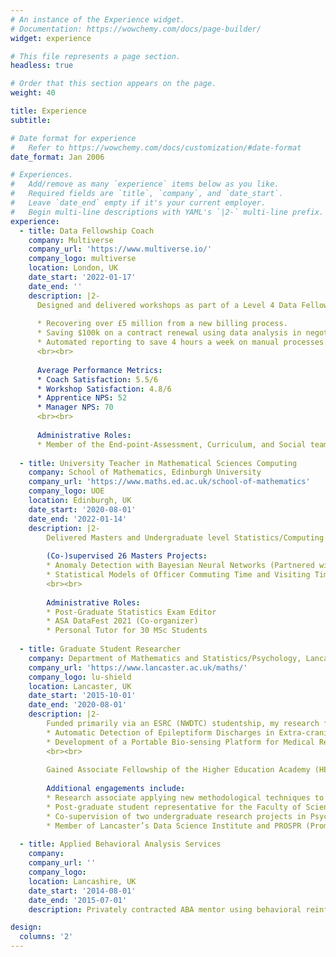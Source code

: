 ```yaml
---
# An instance of the Experience widget.
# Documentation: https://wowchemy.com/docs/page-builder/
widget: experience

# This file represents a page section.
headless: true

# Order that this section appears on the page.
weight: 40

title: Experience
subtitle:

# Date format for experience
#   Refer to https://wowchemy.com/docs/customization/#date-format
date_format: Jan 2006

# Experiences.
#   Add/remove as many `experience` items below as you like.
#   Required fields are `title`, `company`, and `date_start`.
#   Leave `date_end` empty if it's your current employer.
#   Begin multi-line descriptions with YAML's `|2-` multi-line prefix.
experience:
  - title: Data Fellowship Coach
    company: Multiverse
    company_url: 'https://www.multiverse.io/'
    company_logo: multiverse
    location: London, UK
    date_start: '2022-01-17'
    date_end: ''
    description: |2-
      Designed and delivered workshops as part of a Level 4 Data Fellowship apprenticeship. I was a personal data coach to 42 highly impactful apprentices, who worked on projects that lead to outcomes such as..
      
      * Recovering over £5 million from a new billing process.
      * Saving $100k on a contract renewal using data analysis in negotiation.
      * Automated reporting to save 4 hours a week on manual processes.
      <br><br>
      
      Average Performance Metrics:
      * Coach Satisfaction: 5.5/6
      * Workshop Satisfaction: 4.8/6
      * Apprentice NPS: 52
      * Manager NPS: 70
      <br><br>
      
      Administrative Roles:
      * Member of the End-point-Assessment, Curriculum, and Social teams.
        
  - title: University Teacher in Mathematical Sciences Computing
    company: School of Mathematics, Edinburgh University
    company_url: 'https://www.maths.ed.ac.uk/school-of-mathematics'
    company_logo: UOE
    location: Edinburgh, UK
    date_start: '2020-08-01'
    date_end: '2022-01-14'
    description: |2-
        Delivered Masters and Undergraduate level Statistics/Computing courses to a combined total of over 1000 students in Course Organizer, Lecturer, or Tutor/Teaching Team roles (see <a href="#courses">Courses</a> for details).
        
        (Co-)supervised 26 Masters Projects:
        * Anomaly Detection with Bayesian Neural Networks (Partnered with Lloyds banking)
        * Statistical Models of Officer Commuting Time and Visiting Time (Partnered with Capita)
        <br><br>
        
        Administrative Roles:
        * Post-Graduate Statistics Exam Editor
        * ASA DataFest 2021 (Co-organizer) 
        * Personal Tutor for 30 MSc Students
  
  - title: Graduate Student Researcher
    company: Department of Mathematics and Statistics/Psychology, Lancaster University
    company_url: 'https://www.lancaster.ac.uk/maths/'
    company_logo: lu-shield
    location: Lancaster, UK
    date_start: '2015-10-01'
    date_end: '2020-08-01'
    description: |2-
        Funded primarily via an ESRC (NWDTC) studentship, my research focused on developing hardware, software, and advanced quantitative methods for portable neurological monitoring of patients with epilepsy. The two main research projects were (see <a href="#projects">Projects</a> for details):
        * Automatic Detection of Epileptiform Discharges in Extra-cranial Electroencephalography
        * Development of a Portable Bio-sensing Platform for Medical Research
        <br><br>
        
        Gained Associate Fellowship of the Higher Education Academy (HEA) whilst hired as a Teaching Associate for Masters and Undergraduate Psychology courses (see <a href="#courses">Courses</a> for details).
        
        Additional engagements include:
        * Research associate applying new methodological techniques to environmental data.
        * Post-graduate student representative for the Faculty of Science and Technology Research Ethics Committee.
        * Co-supervision of two undergraduate research projects in Psychology and Computing and Communications.
        * Member of Lancaster’s Data Science Institute and PROSPR (Promoting Open Science Practices).
        
  - title: Applied Behavioral Analysis Services
    company:
    company_url: ''
    company_logo:
    location: Lancashire, UK
    date_start: '2014-08-01'
    date_end: '2015-07-01'
    description: Privately contracted ABA mentor using behavioral reinforcement to support a teenager with Autism.

design:
  columns: '2'
---
```

